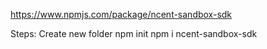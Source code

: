 https://www.npmjs.com/package/ncent-sandbox-sdk

Steps:
Create new folder
npm init
npm i ncent-sandbox-sdk
